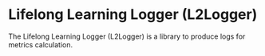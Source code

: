 # Lifelong Learning Logger (L2Logger)

The Lifelong Learning Logger (L2Logger) is a library to produce logs for metrics calculation.
